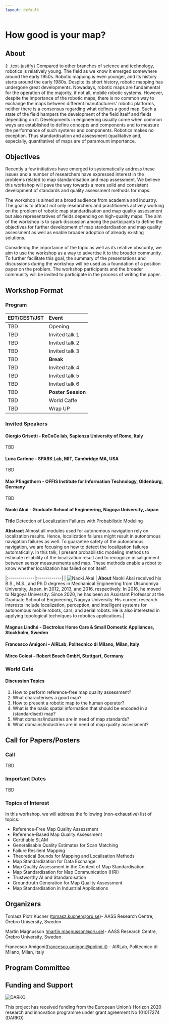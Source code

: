 ```yaml
---
layout: default
---
```

# How good is your map?
## About
{: .text-justify}
Compared to other branches of science and technology, robotics is relatively young. The field as we know it emerged somewhere around the early 1950s. Robotic mapping is even younger, and its history starts around the early 1980s. Despite its short history, robotic mapping has undergone great developments. Nowadays, robotic maps are fundamental for the operation of the majority, if not all, mobile robotic systems. However, despite the importance of the robotic maps, there is no common way to exchange the maps between different manufacturers' robotic platforms, neither there is a consensus regarding what defines a good map. Such a state of the field hampers the development of the field itself and fields depending on it. Developments in engineering usually come when common ways are established to define concepts and components and to measure the performance of such systems and components. Robotics makes no exception. Thus standardisation and assessment (qualitative and, especially, quantitative) of maps are of paramount importance.

## Objectives

Recently a few initiatives have emerged to systematically address these issues and a number of researchers have expressed interest in the problems related to map standardisation and map assessment. We believe this workshop will pave the way towards a more solid and consistent development of standards and quality assessment methods for maps.

The workshop is aimed at a broad audience from academia and industry. The goal is to attract not only researchers and practitioners actively working on the problem of robotic map standardisation and map quality assessment but also representatives of fields depending on high-quality maps. The aim of the
workshop is to spark discussion among the participants to define the objectives for further development of map standardisation and map quality assessment as well as enable broader adoption of already existing solutions.

Considering the importance of the topic as well as its relative obscurity, we aim to use the workshop as a way to advertise it to the broader community. To further facilitate this goal, the summary of the presentations and discussions during the workshop will be used as a foundation of a position paper on the problem. The workshop participants and the broader community will be invited to participate in the process of writing the paper.

## Workshop Format
### Program

| EDT/CEST/JST| Event            |
|:------------|:-----------------|
|TBD          |Opening           |
|TBD          |Invited talk 1    |
|TBD          |Invited talk 2    |
|TBD          |Invited talk 3    |
|TBD          |**Break**         |
|TBD          |Invited talk 4    |
|TBD          |Invited talk 5    |
|TBD          |Invited talk 6    |
|TBD          |**Poster Session**|
|TBD          |World Caffe       |
|TBD          | Wrap UP          |

### Invited Speakers

#### Giorgio Grisetti - RoCoCo lab, Sapienza University of Rome, Italy
TBD
#### Luca Carlone - SPARK Lab, MIT, Cambridge MA, USA
TBD
#### Max Pfingsthorn - OFFIS Institute for Information Technology, Oldenburg, Germany
TBD
#### Naoki Akai - Graduate School of Engineering, Nagoya University, Japan




**Title** Detection of Localization Failures with Probabilistic Modeling

**Abstract** Almost all modules used for autonomous navigation rely on localization results. Hence, localization failures might result in autonomous navigation failures as well. To guarantee safety of the autonomous navigation, we are focusing on how to detect the localization failures automatically. In this talk, I present probabilistic modeling methods to estimate reliability of the localization result and to recognize misalignment between sensor measurements and map. These methods enable a robot to know whether localization has failed or not itself.


|:-------------|:------------|
| ![Naoki Akai](niai.jpg) | **About** Naoki Akai received his B.S., M.S., and Ph.D degrees in Mechanical Engineering from Utsunomiya University, Japan, in 2012, 2013, and 2016, respectively. In 2016, he moved to Nagoya University. Since 2020, he has been an Assistant Professor at the Graduate School of Engineering, Nagoya University. His current research interests include localization, perception, and intelligent systems for autonomous  mobile robots, cars, and aerial robots. He is also interested in applying topological techniques to robotics applications.|


#### Magnus Lindhé - Electrolux Home Care & Small Domestic Appliances, Stockholm, Sweden
#### Francesco Amigoni - AIRLab, Politecnico di Milano, Milan, Italy
#### Mirco Colosi - Robert Bosch GmbH, Stuttgart, Germany

### World Café

#### Discussion Topics
1. How to perform reference-free map quality assessment?
2. What characterises a good map?
3. How to present a robotic map to the human operator?
4. What is the basic spatial information that should be encoded in a (standardised) map?
5. What domains/industries are in need of map standards?
6. What domains/industries are in need of map quality assessment?


## Call for Papers/Posters
### Call
TBD
### Important Dates
TBD
### Topics of Interest

In this workshop, we will address the following (non-exhaustive) list of topics:
* Reference-Free Map Quality Assessment
* Reference-Based Map Quality Assessment
* Certifiable SLAM
* Generalisable Quality Estimates for Scan Matching
* Failure Resilient Mapping
* Theoretical Bounds for Mapping and Localisation Methods
* Map Standardization for Data Exchange
* Map Quality Assessment in the Context of Map Standardisation
* Map Standardisation for Map Communication (HRI)
* Trustworthy AI and Standardisation
* Groundtruth Generation for Map Quality Assessment
* Map Standardisation in Industrial Applications


## Organizers
Tomasz Piotr Kucner (tomasz.kucner@oru.se)- AASS Research Centre, Örebro University, Sweden

Martin Magnusson (martin.magnusson@oru.se)- AASS Research Centre, Örebro University, Sweden

Francesco Amigoni(francesco.amigoni@polimi.it) - AIRLab, Politecnico di Milano, Milan, Italy

## Program Committee

## Funding and Support
![DARKO](darkologo.png)

This project has received funding from the European Union’s Horizon 2020 research and innovation programme under grant agreement No 101017274 (DARKO)
